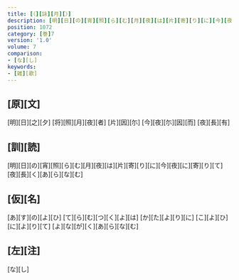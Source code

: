 ```yaml
---
title: [（][詠][月][）]
description: [明][日][の][宵][照][ら][む][月][夜][は][片][寄][り][に][今][夜][に][寄][り][て][夜][長][く][あ][ら][な][む]
position: 1072
category: [巻]7
version: '1.0'
volume: 7
comparison:
- [な][し]
keywords:
- [雑][歌]
---
```


## [原][文]

[明][日][之][夕] [将][照][月][夜][者] [片][因][尓] [今][夜][尓][因][而] [夜][長][有]

## [訓][読]

[明][日][の][宵][照][ら][む][月][夜][は][片][寄][り][に][今][夜][に][寄][り][て][夜][長][く][あ][ら][な][む]

## [仮][名]

[あ][す][の][よ][ひ] [て][ら][む][つ][く][よ][は] [か][た][よ][り][に] [こ][よ][ひ][に][よ][り][て] [よ][な][が][く][あ][ら][な][む]

## [左][注]

[な][し]
